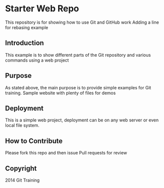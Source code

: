 # Starter Web Repo

This repository is for showing how to use Git and GitHub work
Adding a line for rebasing example

## Introduction

This example is to show different parts of the Git repository and various commands using
a web project

## Purpose

As stated above, the main purpose is to provide simple examples for Git training. 
Sample website with plenty of files for demos

## Deployment

This is a simple web project, deployment can be on any web server or even local 
file system.

## How to Contribute

Please fork this repo and then issue Pull requests for review
## Copyright

2014 Git Training